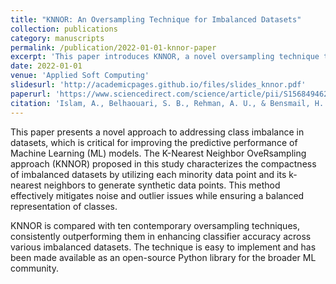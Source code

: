 ```yaml
---
title: "KNNOR: An Oversampling Technique for Imbalanced Datasets"
collection: publications
category: manuscripts
permalink: /publication/2022-01-01-knnor-paper
excerpt: 'This paper introduces KNNOR, a novel oversampling technique that addresses class imbalance in datasets. The method focuses on enhancing the predictive performance of ML models by ensuring a more reliable augmentation of the minority class, overcoming issues such as within-class imbalance and the small disjunct problem.'
date: 2022-01-01
venue: 'Applied Soft Computing'
slidesurl: 'http://academicpages.github.io/files/slides_knnor.pdf'
paperurl: 'https://www.sciencedirect.com/science/article/pii/S1568494621010942'
citation: 'Islam, A., Belhaouari, S. B., Rehman, A. U., & Bensmail, H. (2022). &quot;KNNOR: An Oversampling Technique for Imbalanced Datasets.&quot; <i>Applied Soft Computing</i>, 115, 108288. https://doi.org/10.1016/j.asoc.2021.108288'
---
```


This paper presents a novel approach to addressing class imbalance in datasets, which is critical for improving the predictive performance of Machine Learning (ML) models. The K-Nearest Neighbor OveRsampling approach (KNNOR) proposed in this study characterizes the compactness of imbalanced datasets by utilizing each minority data point and its k-nearest neighbors to generate synthetic data points. This method effectively mitigates noise and outlier issues while ensuring a balanced representation of classes.

KNNOR is compared with ten contemporary oversampling techniques, consistently outperforming them in enhancing classifier accuracy across various imbalanced datasets. The technique is easy to implement and has been made available as an open-source Python library for the broader ML community.